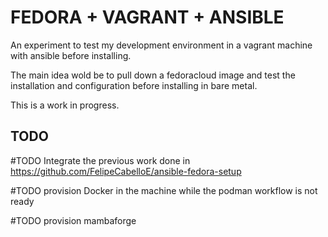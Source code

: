 # FEDORA + VAGRANT + ANSIBLE

An experiment to test my development environment in a vagrant machine with ansible before installing. 

The main idea wold be to pull down a fedoracloud image and test the installation and configuration before installing in bare metal.

This is a work in progress.

## TODO

#TODO Integrate the previous work done in https://github.com/FelipeCabelloE/ansible-fedora-setup

#TODO provision Docker in the machine while the podman workflow is not ready

#TODO provision mambaforge

